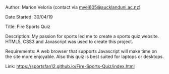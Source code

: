 Author: Marion Veloria (contact via mvel605@aucklanduni.ac.nz)

Date Started: 30/04/19

Title: Fire Sports Quiz

Description: My passion for sports led me to create a sports quiz website.  HTML5, CSS3 and Javascript was used to create this project.

Requirements: A web browser that supports Javascript will make time on the site more enjoyable. Also this quiz is best suited for laptops or desktops.

Link: https://sportsfan12.github.io/Fire-Sports-Quiz/index.html

